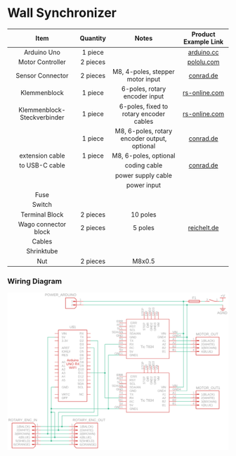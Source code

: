 # Wall Synchronizer
| Item | Quantity | Notes | Product Example Link |
| :---: | :---: | :---: | :---: |
| Arduino Uno | 1 piece |  | [arduino.cc](https://store-usa.arduino.cc/products/uno-r4-minima) |
| Motor Controller | 2 pieces |  | [pololu.com](https://www.pololu.com/product/3132) |
| Sensor Connector | 2 pieces | M8, 4-poles, stepper motor input | [conrad.de](https://www.conrad.de/de/p/conec-42-01001-sensor-aktor-einbausteckverbinder-m8-buchse-einbau-polzahl-4-1-st-714987.html) |
| Klemmenblock | 1 piece | 6-poles, rotary encoder input | [rs-online.com](https://de.rs-online.com/web/p/leiterplattensteckverbinder/1761460?gb=s) |
| Klemmenblock-Steckverbinder | 1 piece | 6-poles, fixed to rotary encoder cables | [rs-online.com](https://de.rs-online.com/web/p/leiterplattensteckverbinder/2860912?gb=s) |
|  | 1 piece | M8, 6-poles, rotary encoder output, optional | [conrad.de](https://www.conrad.de/de/p/phoenix-contact-1542677-sensor-aktor-einbausteckverbinder-m8-buchse-einbau-0-50-m-polzahl-6-1-st-719684.html) |
| extension cable | 1 piece | M8, 6-poles, optional |  |
| to USB-C cable |  | coding cable | [conrad.de](https://www.conrad.de/de/p/goobay-38675-usb-c-auf-usb-a-2-0-ladekabel-high-speed-15w-3a-5v-handy-kabel-480-mbits-adapterkabel-schwarz-0-1-m-811278356.html) |
|  |  | power supply cable |  |
|  |  | power input |  |
| Fuse |  |  |  |
| Switch |  |  |  |
| Terminal Block | 2 pieces | 10 poles |  |
| Wago connector block | 2 pieces | 5 poles | [reichelt.de](https://www.reichelt.de/verbindungsklemme-5-leiteranschluss-wago-221-415-p149800.html?PROVID=2788&gad_source=1&gclid=Cj0KCQjw-5y1BhC-ARIsAAM_oKnrkiWmjAkN6Ogq3tOb9gql4Mfviurv7-E2F_vv9MaZdrLDa4vFq5caAlLFEALw_wcB) |
| Cables |  |  |  |
| Shrinktube |  |  |  |
| Nut | 2 pieces | M8x0.5 |  |

### Wiring Diagram
<p align="center">
  <img src="./images/Wall_Synchronizer_Electronics.png" width="800">
</p>
